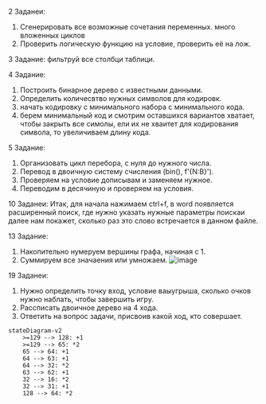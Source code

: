 2 Заданеи:
1) Сгенерировать все возможные сочетания переменных. много вложенных циклов
2) Проверить логическую функцию на условие, проверить её на лож.


3 Задание: фильтруй все столбци таблици.


4 Задание:
1) Построить бинарное дерево с известными данными.
2) Определить количесвтво нужных символов для кодировк.
3) начать кодировку с минимального набора с минимального кода.
4) берем минимальный код и смотрим оставшихся вариантов хватает, чтобы закрыть все симолы, ели их не хваитет для кодирования символа, то увеличиваем длину кода.

5 Задание:
1) Организовать цикл перебора, с нуля до нужного числа.
2) Перевод в двоичную систему счисления (bin(), f'{N:B}').
3) Проверяем на условие дописывам и заменяем нужное.
4) Переводим в десячиную и проверяем на условия.

10 Заданеи:
Итак, для начала нажимаем ctrl+f, в word появляется расширенный поиск, где нужно указать нужные параметры поискаи далее нам покажет, сколько раз это слово встречается в данном файле.

13 Задание:
1) Накопительно нумеруем вершины графа, начиная с 1.
2) Суммируем все значаения или умножаем.
![image](https://user-images.githubusercontent.com/114893510/208361587-229888fa-e09d-4d3b-b7c1-3e4a388dd44e.png)


19 Заданеи:


1) Нужно определить точку вход, условие ваыугрыша, сколько очков нужно наблать, чтобы завершить игру.
2) Рассписать двоичное дерево на 4 хода.
3) Ответить на вопрос задачи, присвоив какой ход, кто совершает.


```mermaid
stateDiagram-v2
    >=129 --> 128: +1
    >=129 --> 65: *2
    65 --> 64: +1
    64 --> 63: +1
    64 --> 32: *2
    63 --> 62: +1
    32 --> 16: *2
    32 --> 31: +1
    128 --> 64: *2
```
